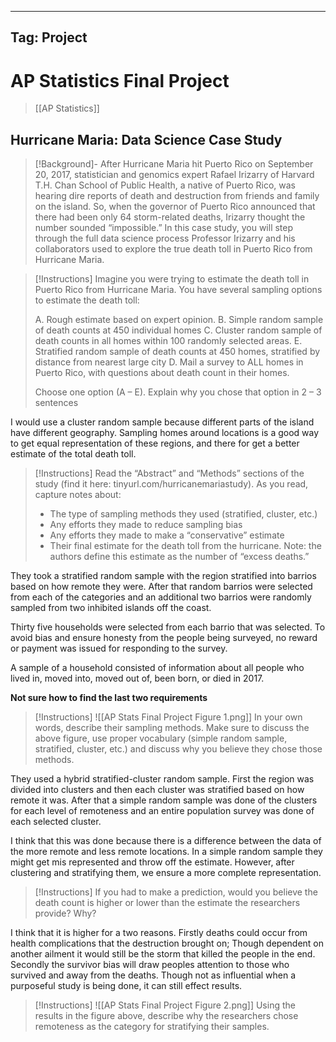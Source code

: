  ---
Tag: Project
---
# AP Statistics Final Project
>[[AP Statistics]]
## Hurricane Maria: Data Science Case Study
> [!Background]-
> After Hurricane Maria hit Puerto Rico on September 20, 2017, statistician and genomics expert Rafael Irizarry of Harvard T.H. Chan School of Public Health, a native of Puerto Rico, was hearing dire reports of death and destruction from friends and family on the island. So, when the governor of Puerto Rico announced that there had been only 64 storm-related deaths, Irizarry thought the number sounded “impossible.” In this case study, you will step through the full data science process Professor Irizarry and his collaborators used to explore the true death toll in Puerto Rico from Hurricane Maria.

>[!Instructions]
>Imagine you were trying to estimate the death toll in Puerto Rico from Hurricane Maria. You have several sampling options to estimate the death toll:
>
>A.  Rough estimate based on expert opinion.
>B.  Simple random sample of death counts at 450 individual homes
>C. Cluster random sample of death counts in all homes within 100 randomly selected areas.
>E. Stratified random sample of death counts at 450 homes, stratified by distance from nearest large city
>D. Mail a survey to ALL homes in Puerto Rico, with questions about death count in their homes.
>
>Choose one option (A – E). Explain why you chose that option in 2 – 3 sentences

I would use a cluster random sample because different parts of the island have different geography. Sampling homes around locations is a good way to get equal representation of these regions, and there for get a better estimate of the total death toll.

>[!Instructions]
>Read the “Abstract” and “Methods” sections of the study (find it here: tinyurl.com/hurricanemariastudy). As you read, capture notes about:
>- The type of sampling methods they used (stratified, cluster, etc.)
>- Any efforts they made to reduce sampling bias
>- Any efforts they made to make a “conservative” estimate
>- Their final estimate for the death toll from the hurricane. Note: the authors define this estimate as the number of “excess deaths.”

They took a stratified random sample with the region stratified into barrios based on how remote they were. After that random barrios were selected from each of the categories and an additional two barrios were randomly sampled from two inhibited islands off the coast. 

Thirty five households were selected from each barrio that was selected. To avoid bias and ensure honesty from the people being surveyed, no reward or payment was issued for responding to the survey.  

A sample of a household consisted of information about all people who lived in, moved into, moved out of, been born, or died in 2017.

**Not sure how to find the last two requirements**

> [!Instructions]
> ![[AP Stats Final Project Figure 1.png]]
> In your own words, describe their sampling methods. Make sure to discuss the above figure, use proper vocabulary (simple random sample, stratified, cluster, etc.) and discuss why you believe they chose those methods.

They used a hybrid stratified-cluster random sample. First the region was divided into clusters and then each cluster was stratified based on how remote it was. After that a simple random sample was done of the clusters for each level of remoteness and an entire population survey was done of each selected cluster.

I think that this was done because there is a difference between the data of the more remote and less remote locations. In a simple random sample they might get mis represented and throw off the estimate. However, after clustering and stratifying them, we ensure a more complete representation.

> [!Instructions]
> If you had to make a prediction, would you believe the death count is higher or lower than the estimate the researchers provide? Why?

I think that it is higher for a two reasons. Firstly deaths could occur from health complications that the destruction brought on; Though dependent on another ailment it would still be the storm that killed the people in the end. Secondly the survivor bias will draw peoples attention to those who survived and away from the deaths. Though not as influential when a purposeful study is being done, it can still effect results.

> [!Instructions]
> ![[AP Stats Final Project Figure 2.png]]
> Using the results in the figure above, describe why the researchers chose remoteness as the category for stratifying their samples.